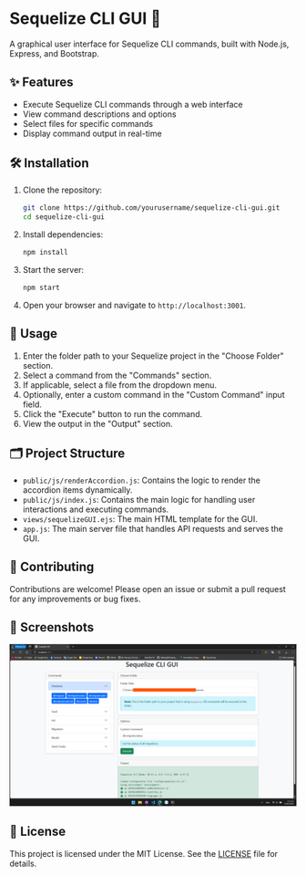 # Sequelize CLI GUI 🚀

A graphical user interface for Sequelize CLI commands, built with Node.js, Express, and Bootstrap.

## ✨ Features

- Execute Sequelize CLI commands through a web interface
- View command descriptions and options
- Select files for specific commands
- Display command output in real-time

## 🛠️ Installation

1. Clone the repository:

    ```sh
    git clone https://github.com/yourusername/sequelize-cli-gui.git
    cd sequelize-cli-gui
    ```

2. Install dependencies:

    ```sh
    npm install
    ```

3. Start the server:

    ```sh
    npm start
    ```

4. Open your browser and navigate to `http://localhost:3001`.

## 📖 Usage

1. Enter the folder path to your Sequelize project in the "Choose Folder" section.
2. Select a command from the "Commands" section.
3. If applicable, select a file from the dropdown menu.
4. Optionally, enter a custom command in the "Custom Command" input field.
5. Click the "Execute" button to run the command.
6. View the output in the "Output" section.

## 🗂️ Project Structure

- `public/js/renderAccordion.js`: Contains the logic to render the accordion items dynamically.
- `public/js/index.js`: Contains the main logic for handling user interactions and executing commands.
- `views/sequelizeGUI.ejs`: The main HTML template for the GUI.
- `app.js`: The main server file that handles API requests and serves the GUI.

## 🤝 Contributing

Contributions are welcome! Please open an issue or submit a pull request for any improvements or bug fixes.

## 📸 Screenshots

![Screenshot-1.png](/screenshots/demo.png)

## 📜 License

This project is licensed under the MIT License. See the [LICENSE](LICENSE) file for details.
